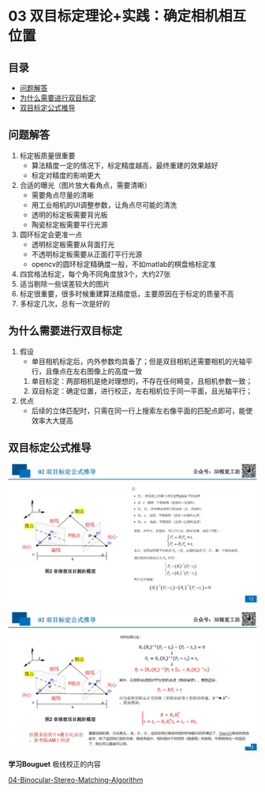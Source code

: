 # 03 双目标定理论+实践：确定相机相互位置

## 目录
- [问题解答](#问题解答)
- [为什么需要进行双目标定](#为什么需要进行双目标定)
- [双目标定公式推导](#双目标定公式推导)


## 问题解答
1. 标定板质量很重要
    - 算法精度一定的情况下，标定精度越高，最终重建的效果越好
    - 标定对精度的影响更大
1. 合适的曝光（图片放大看角点，需要清晰）
    - 需要角点尽量的清晰
    - 用工业相机的UI调整参数，让角点尽可能的清洗
    - 透明的标定板需要背光板
    - 陶瓷标定板需要平行光源
1. 圆环标定会更准一点
    - 透明标定板需要从背面打光
    - 不透明标定板需要从正面打平行光源
    - opencv的圆环标定精确度一般，不如matlab的棋盘格标定准
1. 四宫格法标定，每个角不同角度放3个，大约27张
1. 适当剔除一些误差较大的图片
1. 标定很重要，很多时候重建算法精度低，主要原因在于标定的质量不高
1. 多标定几次，总有一次是好的

## 为什么需要进行双目标定
1. 假设
    - 单目相机标定后，内外参数均具备了；但是双目相机还需要相机的光轴平行，且像点在左右图像上的高度一致
    1. 单目标定：两部相机是绝对理想的，不存在任何畸变，且相机参数一致；
    1. 双目标定：确定位置，进行校正，左右相机位于同一平面，且光轴平行；
1. 优点
    - 后续的立体匹配时，只需在同一行上搜索左右像平面的匹配点即可，能使效率大大提高

## 双目标定公式推导
![](../pictures/课件：双目标定理论+实践：确定相机相互位置_页面_12.jpg)

![](../pictures/课件：双目标定理论+实践：确定相机相互位置_页面_13.jpg)

**学习Bouguet** 极线校正的内容


[04-Binocular-Stereo-Matching-Algorithm](./04-Binocular-Stereo-Matching-Algorithm.md)